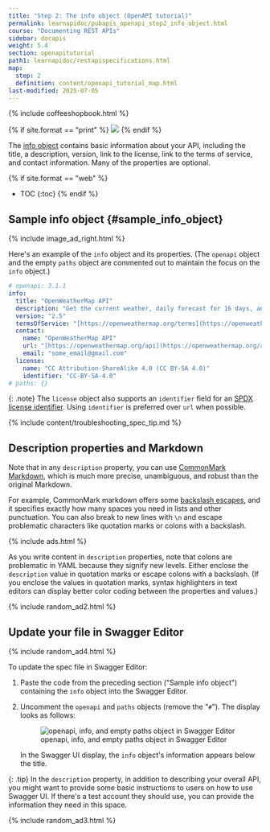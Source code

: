 ```yaml
---
title: "Step 2: The info object (OpenAPI tutorial)"
permalink: learnapidoc/pubapis_openapi_step2_info_object.html
course: "Documenting REST APIs"
sidebar: docapis
weight: 5.4
section: openapitutorial
path1: learnapidoc/restapispecifications.html
map:
  step: 2
  definition: content/openapi_tutorial_map.html
last-modified: 2025-07-05
---
```


{% include coffeeshopbook.html %}

{% if site.format == "print" %}
<img src="{{site.api_media}}/openapistep2.png"/>
{% endif %}

The [info object](https://github.com/OAI/OpenAPI-Specification/blob/main/versions/3.1.1.md#infoObject) contains basic information about your API, including the title, a description, version, link to the license, link to the terms of service, and contact information. Many of the properties are optional.

{% if site.format == "web" %}
* TOC
{:toc}
{% endif %}

## Sample info object {#sample_info_object}

{% include image_ad_right.html %}

Here's an example of the `info` object and its properties. (The `openapi` object and the empty `paths` object are commented out to maintain the focus on the `info` object.)

```yaml
# openapi: 3.1.1
info:
  title: "OpenWeatherMap API"
  description: "Get the current weather, daily forecast for 16 days, and a three-hour-interval forecast for 5 days for your city. Helpful stats, graphics, and this day in history charts are available for your reference. Interactive maps show precipitation, clouds, pressure, wind around your location stations. Data is available in JSON, XML, or HTML format. **Note**: This sample Swagger file covers the `current` endpoint only from the OpenWeatherMap API. <br/><br/> **Note**: All parameters are optional, but you must select at least one parameter. Calling the API by city ID (using the `id` parameter) will provide the most precise location results."
  version: "2.5"
  termsOfService: "[https://openweathermap.org/terms](https://openweathermap.org/terms)"
  contact:
    name: "OpenWeatherMap API"
    url: "[https://openweathermap.org/api](https://openweathermap.org/api)"
    email: "some_email@gmail.com"
  license:
    name: "CC Attribution-ShareAlike 4.0 (CC BY-SA 4.0)"
    identifier: "CC-BY-SA-4.0"
# paths: {}
```

{: .note}
The `license` object also supports an `identifier` field for an [SPDX license identifier](https://spdx.org/licenses/). Using `identifier` is preferred over `url` when possible.

{% include content/troubleshooting_spec_tip.md %}

## Description properties and Markdown

Note that in any `description` property, you can use [CommonMark Markdown](http://spec.commonmark.org/0.27/), which is much more precise, unambiguous, and robust than the original Markdown.

For example, CommonMark markdown offers some [backslash escapes](http://spec.commonmark.org/0.27/#backslash-escapes), and it specifies exactly how many spaces you need in lists and other punctuation. You can also break to new lines with `\n` and escape problematic characters like quotation marks or colons with a backslash.

{% include ads.html %}

As you write content in `description` properties, note that colons are problematic in YAML because they signify new levels. Either enclose the `description` value in quotation marks or escape colons with a backslash. (If you enclose the values in quotation marks, syntax highlighters in text editors can display better color coding between the properties and values.)

{% include random_ad2.html %}

## Update your file in Swagger Editor

{% include random_ad4.html %}

To update the spec file in Swagger Editor:

1.  Paste the code from the preceding section ("Sample info object") containing the `info` object into the Swagger Editor.
2.  Uncomment the `openapi` and `paths` objects (remove the "`#`"). The display looks as follows:

    <figure><img class="docimage large border" src="{{site.api_media}}/swagger_info_object_editor_view.png" alt="openapi, info, and empty paths object in Swagger Editor" /><figcaption>openapi, info, and empty paths object in Swagger Editor</figcaption></figure>

    In the Swagger UI display, the `info` object's information appears below the title.

{: .tip}
In the `description` property, in addition to describing your overall API, you might want to provide some basic instructions to users on how to use Swagger UI. If there's a test account they should use, you can provide the information they need in this space.

{% include random_ad3.html %}